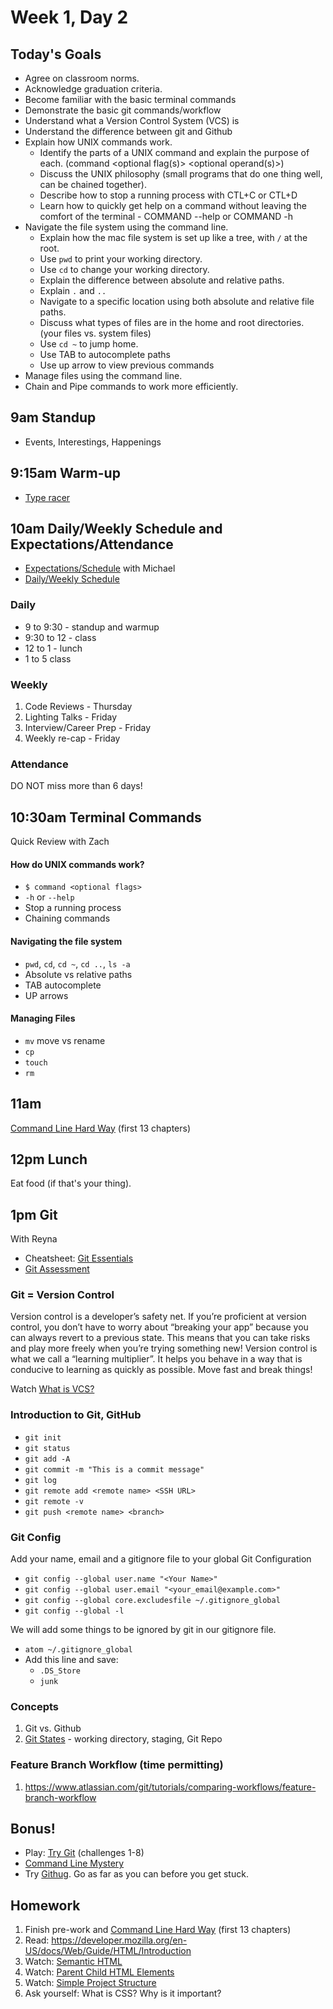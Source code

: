 # Week 1, Day 2

## Today's Goals

- Agree on classroom norms.
- Acknowledge graduation criteria.
- Become familiar with the basic terminal commands
- Demonstrate the basic git commands/workflow
- Understand what a Version Control System (VCS) is
- Understand the difference between git and Github
- Explain how UNIX commands work.
    - Identify the parts of a UNIX command and explain the purpose of each. (command <optional flag(s)> <optional operand(s)>)
    - Discuss the UNIX philosophy (small programs that do one thing well, can be chained together).
    - Describe how to stop a running process with CTL+C or CTL+D
    - Learn how to quickly get help on a command without leaving the comfort of the terminal - COMMAND --help or COMMAND -h
- Navigate the file system using the command line.
  - Explain how the mac file system is set up like a tree, with `/` at the root.
  - Use `pwd` to print your working directory.
  - Use `cd` to change your working directory.
  - Explain the difference between absolute and relative paths.
  - Explain `.` and `..`
  - Navigate to a specific location using both absolute and relative file paths.
  - Discuss what types of files are in the home and root directories. (your files vs. system files)
  - Use `cd ~` to jump home.
  - Use TAB to autocomplete paths
  - Use up arrow to view previous commands
- Manage files using the command line.
- Chain and Pipe commands to work more efficiently.

## 9am Standup

- Events, Interestings, Happenings

## 9:15am Warm-up

- [Type racer](http://play.typeracer.com/)

## 10am Daily/Weekly Schedule and Expectations/Attendance

- [Expectations/Schedule](https://students.galvanize.com/courses/2) with Michael
- [Daily/Weekly Schedule](https://github.com/gSchool/g11-course-info/blob/master/week-overview.md)

### Daily

- 9 to 9:30 - standup and warmup
- 9:30 to 12 - class
- 12 to 1 - lunch
- 1 to 5 class

### Weekly

1. Code Reviews - Thursday
1. Lighting Talks - Friday
1. Interview/Career Prep - Friday
1. Weekly re-cap - Friday

### Attendance

DO NOT miss more than 6 days!

## 10:30am Terminal Commands

Quick Review with Zach

#### How do UNIX commands work?
- `$ command <optional flags>`
- `-h` or `--help`
- Stop a running process
- Chaining commands

#### Navigating the file system
- `pwd`, `cd`, `cd ~`, `cd ..`, `ls -a`
- Absolute vs relative paths
- TAB autocomplete
- UP arrows

#### Managing Files
- `mv` move vs rename
- `cp`
- `touch`
- `rm`

## 11am

[Command Line Hard Way](http://cli.learncodethehardway.org/book/) (first 13 chapters)

## 12pm Lunch

Eat food (if that's your thing).

## 1pm Git

With Reyna

- Cheatsheet: [Git Essentials](https://gist.github.com/mjhea0/0580360e0433d1a356b7)
- [Git Assessment](https://github.com/gSchool/git_basics_quiz)

### Git = Version Control

Version control is a developer’s safety net. If you’re proficient at version control, you don’t have to worry about “breaking your app” because you can always revert to a previous state. This means that you can take risks and play more freely when you’re trying something new! Version control is what we call a “learning multiplier”. It helps you behave in a way that is conducive to learning as quickly as possible. Move fast and break things!

 Watch [What is VCS?](https://www.youtube.com/watch?v=8oRjP8yj2Wo)

### Introduction to Git, GitHub

* `git init`
* `git status`
* `git add -A`
* `git commit -m "This is a commit message"`
* `git log`
* `git remote add <remote name> <SSH URL>`
* `git remote -v`
* `git push <remote name> <branch>`

### Git Config

Add your name, email and a gitignore file to your global Git Configuration

* `git config --global user.name "<Your Name>"`
* `git config --global user.email "<your_email@example.com>"`
* `git config --global core.excludesfile ~/.gitignore_global`
* `git config --global -l`

We will add some things to be ignored by git in our gitignore file.

* `atom ~/.gitignore_global`
* Add this line and save:
  * `.DS_Store`
  * `junk`

### Concepts

1. Git vs. Github
1. [Git States](https://git-scm.com/book/en/v2/Getting-Started-Git-Basics#The-Three-States) - working directory, staging, Git Repo

### Feature Branch Workflow (time permitting)

1. https://www.atlassian.com/git/tutorials/comparing-workflows/feature-branch-workflow

## Bonus!

- Play: [Try Git](https://try.github.io/)  (challenges 1-8)
- [Command Line Mystery](https://github.com/veltman/clmystery)
- Try [Githug](https://github.com/gazler/githug). Go as far as you can before you get stuck.

## Homework

1. Finish pre-work and [Command Line Hard Way](http://cli.learncodethehardway.org/book/) (first 13 chapters)
1. Read: https://developer.mozilla.org/en-US/docs/Web/Guide/HTML/Introduction
1. Watch: [Semantic HTML](https://www.youtube.com/watch?v=NrH5J6SSZyk)
1. Watch: [Parent Child HTML Elements](https://www.youtube.com/watch?v=Pf8xmAZYZC4&list=PLgGbWId6zgaWZkPFI4Sc9QXDmmOWa1v5F)
1. Watch: [Simple Project Structure](https://www.youtube.com/watch?v=g7js1fW4AZw&list=PLgGbWId6zgaWZkPFI4Sc9QXDmmOWa1v5F)
1. Ask yourself: What is CSS? Why is it important?
